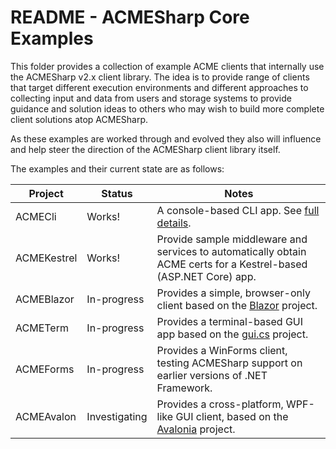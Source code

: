 # README - ACMESharp Core Examples

This folder provides a collection of example ACME clients that internally use the ACMESharp v2.x
client library.  The idea is to provide range of clients that target different execution
environments and different approaches to collecting input and data from users and storage
systems to provide guidance and solution ideas to others who may wish to build more complete
client solutions atop ACMESharp.

As these examples are worked through and evolved they also will influence and help steer
the direction of the ACMESharp client library itself.

The examples and their current state are as follows:

| Project | Status | Notes
|-|-|-|
| ACMECli | Works! | A console-based CLI app.  See [full details](./ACMECli/README.md).
| ACMEKestrel | Works! | Provide sample middleware and services to automatically obtain ACME certs for a Kestrel-based (ASP.NET Core) app.
| ACMEBlazor | In-progress | Provides a simple, browser-only client based on the [Blazor](https://blazor.net) project.
| ACMETerm | In-progress | Provides a terminal-based GUI app based on the [gui.cs](https://github.com/migueldeicaza/gui.cs) project.
| ACMEForms | In-progress | Provides a WinForms client, testing ACMESharp support on earlier versions of .NET Framework.
| ACMEAvalon | Investigating | Provides a cross-platform, WPF-like GUI client, based on the [Avalonia](http://avaloniaui.net/) project.

